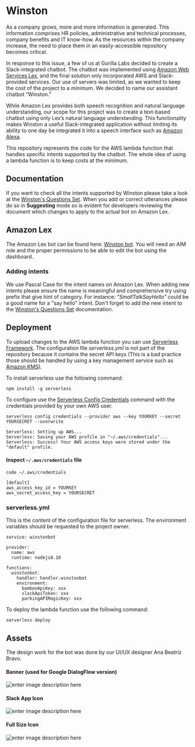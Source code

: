 # Winston

As a company grows, more and more information is generated. This information comprises HR policies, administrative and technical processes, company benefits and IT know-how. As the resources within the company increase, the need to place them in an easily-accessible repository becomes critical.

In response to this issue, a few of us at Gorilla Labs decided to create a Slack-integrated chatbot. The chatbot was implemented using [Amazon Web Services Lex](https://aws.amazon.com/lex/), and the final solution only incorporated AWS and Slack-provided services. Our use of servers was limited, as we wanted to keep the cost of the project to a minimum. We decided to name our assistant chatbot “Winston.”

While Amazon Lex provides both speech recognition and natural language understanding, our scope for this project was to create a text-based chatbot using only Lex’s natural language understanding. This functionality makes Winston a useful Slack-integrated application without limiting its ability to one day be integrated it into a speech interface such as [Amazon Alexa](https://developer.amazon.com/alexa).

This repository represents the code for the AWS lambda function that handles specific intents supported by the chatbot. The whole idea of using a lambda function is to keep costs at the minimum.

## Documentation

If you want to check all the intents supported by Winston please take a look at the [Winston's Questions Set](https://docs.google.com/document/d/140Q0-JOVqfQer1HhfP1ux1Ut3E_yvEjpp7Opf2l4rOQ/edit). When you add or correct utterances please do so in **Suggesting** mode so is evident for developers reviewing the document which changes to apply to the actual bot on Amazon Lex.

## Amazon Lex

The Amazon Lex bot can be found here: [Winston bot](https://console.aws.amazon.com/lex/home?region=us-east-1#bot-editor:bot=Winston). You will need an AIM role and the proper permissions to be able to edit the bot using the dashboard.

### Adding intents

We use Pascal Case for the intent names on Amazon Lex. When adding new intents please ensure the name is meaningful and comprehensive try using prefix that give hint of category. For instance: _"SmallTalkSayHello"_ could be a good name for a "say hello" intent.
Don't forget to add the new intent to the [Winston's Questions Set](https://docs.google.com/document/d/140Q0-JOVqfQer1HhfP1ux1Ut3E_yvEjpp7Opf2l4rOQ/edit) documentation.

## Deployment

To upload changes to the AWS lambda function you can use [Serverless Framework](https://serverless.com/). The configuration file _serverless.yml_ is not part of the repository because it contains the secret API keys (This is a bad practice those should be handled by using a key management service such as [Amazon KMS)](https://aws.amazon.com/kms/).

To install serverless use the following command:

    npm install -g serverless

To configure use the [Serverless Config Credentials](https://serverless.com/framework/docs/providers/aws/cli-reference/config-credentials) command with the credentials provided by your own AWS user.

```
serverless config credentials --provider aws --key YOURKEY --secret YOURSECRET --overwrite

Serverless: Setting up AWS...
Serverless: Saving your AWS profile in "~/.aws/credentials"...
Serverless: Success! Your AWS access keys were stored under the "default" profile.
```

#### Inspect `~/.aws/credentials` file

`code ~/.aws/credentials`

```
[default]
aws_access_key_id = YOURKEY
aws_secret_access_key = YOURSECRET
```

### serverless.yml

This is the content of the configuration file for serverless. The environment variables should be requested to the project owner.

    service: winstonbot

    provider:
      name: aws
      runtime: nodejs8.10

    functions:
      winstonbot:
        handler: handler.winstonbot
        environment:
          bambooApiKey: xxx
          slackApiToken: xxx
          parkingAPIMagicKey: xxx

To deploy the lambda function use the following command:

    serverless deploy

## Assets

The design work for the bot was done by our UI/UX designer Ana Beatriz Bravo.

#### Banner (used for Google DialogFlow version)

![enter image description here](https://res.cloudinary.com/greivinlopez/image/upload/v1565191812/Winston/Assets/Winston_GoogleAssistantBanner.png)

#### Slack App Icon

![enter image description here](https://res.cloudinary.com/greivinlopez/image/upload/v1565191812/Winston/Assets/Winston_192x192.png)

#### Full Size Icon

![enter image description here](https://res.cloudinary.com/greivinlopez/image/upload/v1565191812/Winston/Assets/Winston_512x512.png)
